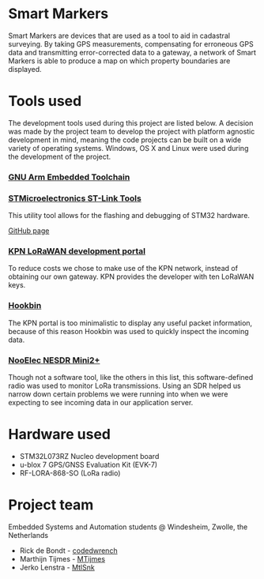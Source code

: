 # Smart Markers

Smart Markers are devices that are used as a tool to aid in cadastral surveying.
By taking GPS measurements, compensating for erroneous GPS data and transmitting
error-corrected data to a gateway, a network of Smart Markers is able to produce
a map on which property boundaries are displayed.

# Tools used

The development tools used during this project are listed below. A decision was
made by the project team to develop the project with platform agnostic
development in mind, meaning the code projects can be built on a wide variety of
operating systems. Windows, OS X and Linux were used during the development of
the project.

### [GNU Arm Embedded Toolchain](https://developer.arm.com/open-source/gnu-toolchain/gnu-rm)

### [STMicroelectronics ST-Link Tools](https://www.st.com/en/development-tools/st-link-v2.html)

This utility tool allows for the flashing and debugging of STM32 hardware.

[GitHub page](https://github.com/texane/stlink)

### [KPN LoRaWAN development portal](https://loradeveloper.mendixcloud.com/index.html)

To reduce costs we chose to make use of the KPN network, instead of obtaining
our own gateway. KPN provides the developer with ten LoRaWAN keys.

### [Hookbin](https://hookbin.com/)

The KPN portal is too minimalistic to display any useful packet information,
because of this reason Hookbin was used to quickly inspect the incoming data.

### [NooElec NESDR Mini2+](http://www.nooelec.com/store/sdr/sdr-receivers/nesdr/nesdr-mini-2-plus.html)

Though not a software tool, like the others in this list, this software-defined
radio was used to monitor LoRa transmissions. Using an SDR helped us narrow down
certain problems we were running into when we were expecting to see incoming
data in our application server.

# Hardware used

* STM32L073RZ Nucleo development board
* u-blox 7 GPS/GNSS Evaluation Kit (EVK-7)
* RF-LORA-868-SO (LoRa radio)

# Project team

Embedded Systems and Automation students @ Windesheim, Zwolle, the Netherlands
* Rick de Bondt - [codedwrench](https://github.com/codedwrench)
* Marthijn Tijmes - [MTijmes](https://github.com/MTijmes)
* Jerko Lenstra - [MtlSnk](https://github.com/MtlSnk)
